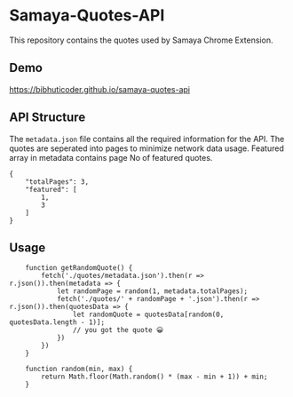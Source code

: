 # Samaya-Quotes-API

This repository contains the quotes used by Samaya Chrome Extension.

## Demo
https://bibhuticoder.github.io/samaya-quotes-api

## API Structure
The `metadata.json` file contains all the required information for the API. The quotes are seperated into pages to minimize network data usage. Featured array in metadata contains page No of featured quotes.
```
{
    "totalPages": 3,
    "featured": [
        1,
        3
    ]
}
```

## Usage
```
    function getRandomQuote() {
        fetch('./quotes/metadata.json').then(r => r.json()).then(metadata => {
            let randomPage = random(1, metadata.totalPages);
            fetch('./quotes/' + randomPage + '.json').then(r => r.json()).then(quotesData => {
                let randomQuote = quotesData[random(0, quotesData.length - 1)];
                // you got the quote 😀
            })
        })
    }

    function random(min, max) {
        return Math.floor(Math.random() * (max - min + 1)) + min;
    }
```